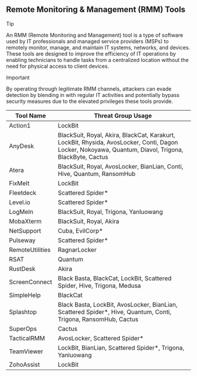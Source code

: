 ## Remote Monitoring & Management (RMM) Tools

> [!TIP]
> An RMM (Remote Monitoring and Management) tool is a type of software used by IT professionals and managed service providers (MSPs) to remotely monitor, manage, and maintain IT systems, networks, and devices. These tools are designed to improve the efficiency of IT operations by enabling technicians to handle tasks from a centralized location without the need for physical access to client devices. 

> [!IMPORTANT]
> By operating through legitimate RMM channels, attackers can evade detection by blending in with regular IT activities and potentially bypass security measures due to the elevated privileges these tools provide.

| Tool Name | Threat Group Usage |
|---|---|
| Action1 | LockBit |
| AnyDesk | BlackSuit, Royal, Akira, BlackCat, Karakurt, LockBit, Rhysida, AvosLocker, Conti, Dagon Locker, Nokoyawa, Quantum, Diavol, Trigona, BlackByte, Cactus |
| Atera | BlackSuit, Royal, AvosLocker, BianLian, Conti, Hive, Quantum, RansomHub |
| FixMeIt | LockBit |
| Fleetdeck | Scattered Spider* |
| Level.io | Scattered Spider* |
| LogMeIn | BlackSuit, Royal, Trigona, Yanluowang |
| MobaXterm | BlackSuit, Royal, Akira |
| NetSupport | Cuba, EvilCorp* |
| Pulseway | Scattered Spider* |
| RemoteUtilities | RagnarLocker |
| RSAT | Quantum |
| RustDesk | Akira |
| ScreenConnect | Black Basta, BlackCat, LockBit, Scattered Spider, Hive, Trigona, Medusa |
| SimpleHelp | BlackCat |
| Splashtop | Black Basta, LockBit, AvosLocker, BianLian, Scattered Spider*, Hive, Quantum, Conti, Trigona, RansomHub, Cactus |
| SuperOps | Cactus |
| TacticalRMM | AvosLocker, Scattered Spider* |
| TeamViewer | LockBit, BianLian, Scattered Spider*, Trigona, Yanluowang |
| ZohoAssist | LockBit |
